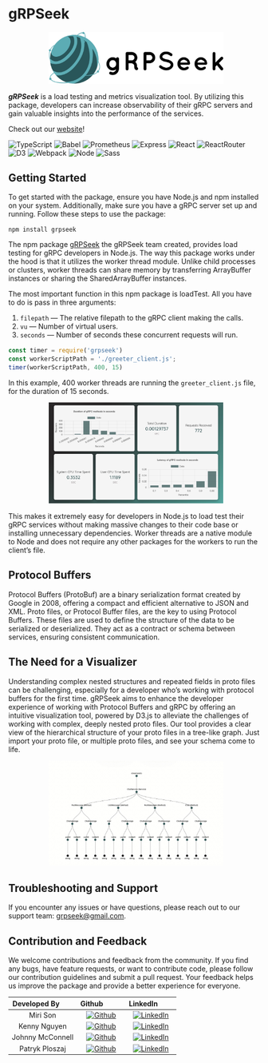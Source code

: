 # gRPSeek
<p align="center">
  <img width="350" src="./assets/logo.png">
</p>

***gRPSeek*** is a load testing and metrics visualization tool. By utilizing this package, developers can increase observability of their gRPC servers and gain valuable insights into the performance of the services.

Check out our [website](https://www.grpseek.io/)!

![TypeScript](https://img.shields.io/badge/typescript-%23007ACC.svg?style=for-the-badge&logo=typescript&logoColor=white)
![Babel](https://img.shields.io/badge/Babel-F9DC3e?style=for-the-badge&logo=babel&logoColor=black)
![Prometheus](https://img.shields.io/badge/Prometheus-E6522C?style=for-the-badge&logo=Prometheus&logoColor=white)
![Express](https://img.shields.io/badge/Express.js-000000?style=for-the-badge&logo=express&logoColor=white)
![React](https://img.shields.io/badge/React-20232A?style=for-the-badge&logo=react&logoColor=61DAFB)
![ReactRouter](https://img.shields.io/badge/React_Router-CA4245?style=for-the-badge&logo=react-router&logoColor=white)
![D3](https://img.shields.io/badge/d3.js-F9A03C?style=for-the-badge&logo=d3.js&logoColor=white)
![Webpack](https://img.shields.io/badge/Webpack-8DD6F9?style=for-the-badge&logo=Webpack&logoColor=white)
![Node](https://img.shields.io/badge/Node.js-339933?style=for-the-badge&logo=nodedotjs&logoColor=white)
![Sass](https://img.shields.io/badge/Sass-CC6699?style=for-the-badge&logo=sass&logoColor=white)

## Getting Started 
To get started with the package, ensure you have Node.js and npm installed on your system. Additionally, make sure you have a gRPC server set up and running. Follow these steps to use the package:
```
npm install grpseek
```
The npm package [gRPSeek](https://www.npmjs.com/package/grpseek) the gRPSeek team created, provides load testing for gRPC developers in Node.js. The way this package works under the hood is that it utilizes the worker thread module. Unlike child processes or clusters, worker threads can share memory by transferring ArrayBuffer instances or sharing the SharedArrayBuffer instances.

The most important function in this npm package is loadTest. All you have to do is pass in three arguments:

1. `filepath` — The relative filepath to the gRPC client making the calls.
2. `vu` — Number of virtual users.
3. `seconds` — Number of seconds these concurrent requests will run.
```javascript
const timer = require('grpseek')
const workerScriptPath = './greeter_client.js';
timer(workerScriptPath, 400, 15)
```
In this example, 400 worker threads are running the `greeter_client.js` file, for the duration of 15 seconds.

<p align="center">
  <img width="350" src="./assets/grpc-dash.jpg">
</p>

This makes it extremely easy for developers in Node.js to load test their gRPC services without making massive changes to their code base or installing unnecessary dependencies. Worker threads are a native module to Node and does not require any other packages for the workers to run the client’s file.

## Protocol Buffers
Protocol Buffers (ProtoBuf) are a binary serialization format created by Google in 2008, offering a compact and efficient alternative to JSON and XML. Proto files, or Protocol Buffer files, are the key to using Protocol Buffers. These files are used to define the structure of the data to be serialized or deserialized. They act as a contract or schema between services, ensuring consistent communication.

## The Need for a Visualizer
Understanding complex nested structures and repeated fields in proto files can be challenging, especially for a developer who’s working with protocol buffers for the first time. gRPSeek aims to enhance the developer experience of working with Protocol Buffers and gRPC by offering an intuitive visualization tool, powered by D3.js to alleviate the challenges of working with complex, deeply nested proto files. Our tool provides a clear view of the hierarchical structure of your proto files in a tree-like graph. Just import your proto file, or multiple proto files, and see your schema come to life.
<p align="center">
  <img width="350" src="./assets/tree.jpg">
</p>

## Troubleshooting and Support

If you encounter any issues or have questions, please reach out to our support team: grpseek@gmail.com.



## Contribution and Feedback

We welcome contributions and feedback from the community. If you find any bugs, have feature requests, or want to contribute code, please follow our contribution guidelines and submit a pull request. Your feedback helps us improve the package and provide a better experience for everyone.

| Developed By       | Github          | LinkedIn        |
| :------------------: | :-------------: | :-------------: |
| Miri Son | [![Github](https://img.shields.io/badge/github-%23121011.svg?style=for-the-badge&logo=github&logoColor=white)](https://github.com/msoncsswe) | [![LinkedIn](https://img.shields.io/badge/LinkedIn-%230077B5.svg?logo=linkedin&logoColor=white)](https://www.linkedin.com/in/miri-son/) |
| Kenny Nguyen | [![Github](https://img.shields.io/badge/github-%23121011.svg?style=for-the-badge&logo=github&logoColor=white)](https://github.com/kennysghub) | [![LinkedIn](https://img.shields.io/badge/LinkedIn-%230077B5.svg?logo=linkedin&logoColor=white)](https://www.linkedin.com/in/kenknguyen/) |
| Johnny McConnell | [![Github](https://img.shields.io/badge/github-%23121011.svg?style=for-the-badge&logo=github&logoColor=white)](https://github.com/johncamilomcconnell) | [![LinkedIn](https://img.shields.io/badge/LinkedIn-%230077B5.svg?logo=linkedin&logoColor=white)](https://www.linkedin.com/in/john-camilo-mcconnell/) |
| Patryk Ploszaj| [![Github](https://img.shields.io/badge/github-%23121011.svg?style=for-the-badge&logo=github&logoColor=white)](https://github.com/pploszaj) | [![LinkedIn](https://img.shields.io/badge/LinkedIn-%230077B5.svg?logo=linkedin&logoColor=white)](https://www.linkedin.com/in/patryk-ploszaj07/) |






